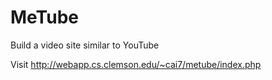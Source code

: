 # MeTube
Build a video site similar to YouTube

Visit
http://webapp.cs.clemson.edu/~cai7/metube/index.php
